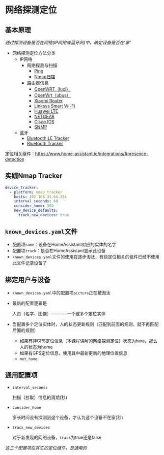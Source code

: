 # 网络探测定位

## 基本原理

*通过探测设备是否在网络(IP网络或蓝牙网)中，确定设备是否在'家'*

- 网络探测定位方法分类
    + IP网络
        * 网络探测与扫描
            - [Ping](https://www.home-assistant.io/integrations/ping/)
            - [Nmap扫描](https://www.home-assistant.io/integrations/nmap_tracker/)
        * 路由器信息
            - [OpenWRT（luci）](https://www.home-assistant.io/integrations/luci/)
            - [OpenWrt（ubus）](https://www.home-assistant.io/integrations/ubus/)
            - [Xiaomi Router](https://www.home-assistant.io/integrations/device_tracker.xiaomi/)
            - [Linksys Smart Wi-Fi](https://www.home-assistant.io/integrations/linksys_smart/)
            - [Huawei LTE](https://www.home-assistant.io/integrations/huawei_lte/)
            - [NETGEAR](https://www.home-assistant.io/integrations/netgear/)
            - [Cisco IOS](https://www.home-assistant.io/integrations/cisco_ios/)
            - [SNMP](https://www.home-assistant.io/integrations/snmp/)
    + 蓝牙
        * [Bluetooth LE Tracker](https://www.home-assistant.io/integrations/bluetooth_le_tracker/)
        * [Bluetooth Tracker](https://www.home-assistant.io/integrations/bluetooth_tracker/)

定位相关组件：https://www.home-assistant.io/integrations/#presence-detection

## 实践Nmap Tracker

```yaml
device_tracker:
  - platform: nmap_tracker
    hosts: 192.168.31.64-254
    interval_seconds: 60
    consider_home: 300
    new_device_defaults:
      track_new_devices: true
```

## `known_devices.yaml`文件

- 配置项`name`：设备在HomeAssistant对应的实体的名字
- 配置项`track`：是否在HomeAssistant显示此设备
- `known_devices.yaml`文件的使用在逐步淘汰，有些定位相关的组件已经不使用此文件记录设备了

## 绑定用户与设备

- `known_devices.yaml`中的配置项`picture`正在被淘汰
- 最新的配置逻辑是

    人员（名字、图像）--------一个或多个定位实体

- 当配置多个定位实体时，人的状态更新规则（匹配到前面的规则，就不再匹配后面的规则）
    + 如果有非GPS定位信息（本课程讲解的网络探测定位）状态为`home`，那么人的状态为home
    + 如果有GPS定位信息，使用其中最新更新的地理位置信息
    + `not_home`

## 通用配置项

- `interval_seconds`

    扫描（拉取）信息的周期(秒)

- `consider_home`

    多长时间没有探测到这个设备，才认为这个设备不在家(秒)

- `track_new_devices`

    对于新发现的网络设备，`track`为true还是false

*这三个配置项在其它的定位组件，是通用的*


